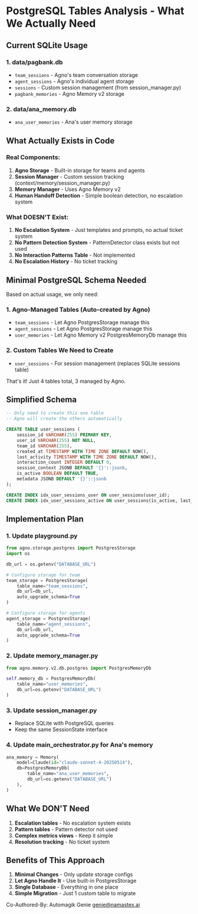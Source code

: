 # PostgreSQL Tables Analysis - What We Actually Need

## Current SQLite Usage

### 1. **data/pagbank.db**
- `team_sessions` - Agno's team conversation storage
- `agent_sessions` - Agno's individual agent storage  
- `sessions` - Custom session management (from session_manager.py)
- `pagbank_memories` - Agno Memory v2 storage

### 2. **data/ana_memory.db**
- `ana_user_memories` - Ana's user memory storage

## What Actually Exists in Code

### Real Components:
1. **Agno Storage** - Built-in storage for teams and agents
2. **Session Manager** - Custom session tracking (context/memory/session_manager.py)
3. **Memory Manager** - Uses Agno Memory v2
4. **Human Handoff Detection** - Simple boolean detection, no escalation system

### What DOESN'T Exist:
1. **No Escalation System** - Just templates and prompts, no actual ticket system
2. **No Pattern Detection System** - PatternDetector class exists but not used
3. **No Interaction Patterns Table** - Not implemented
4. **No Escalation History** - No ticket tracking

## Minimal PostgreSQL Schema Needed

Based on actual usage, we only need:

### 1. Agno-Managed Tables (Auto-created by Agno)
- `team_sessions` - Let Agno PostgresStorage manage this
- `agent_sessions` - Let Agno PostgresStorage manage this
- `user_memories` - Let Agno Memory v2 PostgresMemoryDb manage this

### 2. Custom Tables We Need to Create
- `user_sessions` - For session management (replaces SQLite sessions table)

That's it! Just 4 tables total, 3 managed by Agno.

## Simplified Schema

```sql
-- Only need to create this one table
-- Agno will create the others automatically

CREATE TABLE user_sessions (
    session_id VARCHAR(255) PRIMARY KEY,
    user_id VARCHAR(255) NOT NULL,
    team_id VARCHAR(255),
    created_at TIMESTAMP WITH TIME ZONE DEFAULT NOW(),
    last_activity TIMESTAMP WITH TIME ZONE DEFAULT NOW(),
    interaction_count INTEGER DEFAULT 0,
    session_context JSONB DEFAULT '{}'::jsonb,
    is_active BOOLEAN DEFAULT TRUE,
    metadata JSONB DEFAULT '{}'::jsonb
);

CREATE INDEX idx_user_sessions_user ON user_sessions(user_id);
CREATE INDEX idx_user_sessions_active ON user_sessions(is_active, last_activity);
```

## Implementation Plan

### 1. Update playground.py
```python
from agno.storage.postgres import PostgresStorage
import os

db_url = os.getenv("DATABASE_URL")

# Configure storage for team
team_storage = PostgresStorage(
    table_name="team_sessions",
    db_url=db_url,
    auto_upgrade_schema=True
)

# Configure storage for agents
agent_storage = PostgresStorage(
    table_name="agent_sessions", 
    db_url=db_url,
    auto_upgrade_schema=True
)
```

### 2. Update memory_manager.py
```python
from agno.memory.v2.db.postgres import PostgresMemoryDb

self.memory_db = PostgresMemoryDb(
    table_name="user_memories",
    db_url=os.getenv("DATABASE_URL")
)
```

### 3. Update session_manager.py
- Replace SQLite with PostgreSQL queries
- Keep the same SessionState interface

### 4. Update main_orchestrator.py for Ana's memory
```python
ana_memory = Memory(
    model=Claude(id="claude-sonnet-4-20250514"),
    db=PostgresMemoryDb(
        table_name="ana_user_memories",
        db_url=os.getenv("DATABASE_URL")
    ),
)
```

## What We DON'T Need

1. **Escalation tables** - No escalation system exists
2. **Pattern tables** - Pattern detector not used
3. **Complex metrics views** - Keep it simple
4. **Resolution tracking** - No ticket system

## Benefits of This Approach

1. **Minimal Changes** - Only update storage configs
2. **Let Agno Handle It** - Use built-in PostgresStorage
3. **Single Database** - Everything in one place
4. **Simple Migration** - Just 1 custom table to migrate

Co-Authored-By: Automagik Genie <genie@namastex.ai>